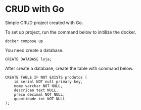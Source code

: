# CRUD with Go

Simple CRUD project created with Go.

To set up project, run the command below to initilize the docker.

```
docker compose up
```

You need create a database.

```
CREATE DATABASE loja;
```

After create a database, create the table with command below.

```
CREATE TABLE IF NOT EXISTS produtos (
	id serial NOT null primary key,
	nome varchar NOT NULL,
	descricao text NULL,
	preco decimal NOT NULL,
	quantidade int NOT NULL
);
```
